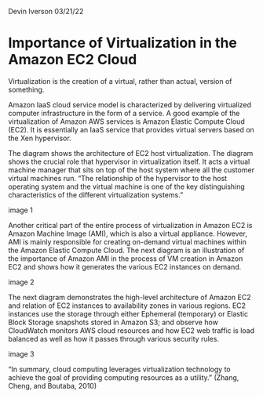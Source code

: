 Devin Iverson
03/21/22

# Importance of Virtualization in the Amazon EC2 Cloud

Virtualization is the creation of a virtual, rather than actual, version of something.

Amazon IaaS cloud service model is characterized by delivering virtualized computer infrastructure in the form of a service. A good example of the virtualization of Amazon AWS services is Amazon Elastic Compute Cloud (EC2). It is essentially an IaaS service that provides virtual servers based on the Xen hypervisor.

The diagram shows the architecture of EC2 host virtualization. The diagram shows the crucial role that hypervisor in virtualization itself. It acts a virtual machine manager that sits on top of the host system where all the customer virtual machines run. “The relationship of the hypervisor to the host operating system and the virtual machine is one of the key distinguishing characteristics of the different virtualization systems.”

image 1

Another critical part of the entire process of virtualization in Amazon EC2 is Amazon Machine Image (AMI), which is also a virtual appliance. However, AMI is mainly responsible for creating on-demand virtual machines within the Amazon Elastic Compute Cloud. The next diagram is an illustration of the importance of Amazon AMI in the process of VM creation in Amazon EC2 and shows how it generates the various EC2 instances on demand.

image 2

The next diagram demonstrates the high-level architecture of Amazon EC2 and relation of EC2 instances to availability zones in various regions. EC2 instances use the storage through either Ephemeral (temporary) or Elastic Block Storage snapshots stored in Amazon S3; and observe how CloudWatch monitors AWS cloud resources and how EC2 web traffic is load balanced as well as how it passes through various security rules.

image 3

“In summary, cloud computing leverages virtualization technology to achieve the goal of providing computing resources as a utility.” (Zhang, Cheng, and Boutaba, 2010)
